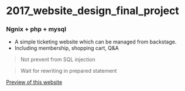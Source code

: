 # 2017_website_design_final_project

### Ngnix + php + mysql

- A simple ticketing website which can be managed from backstage.
- Including membership, shopping cart, Q&A

> Not prevent from SQL injection

> Wait for rewriting in prepared statement

[Preview of this website](./Preview.pdf)
